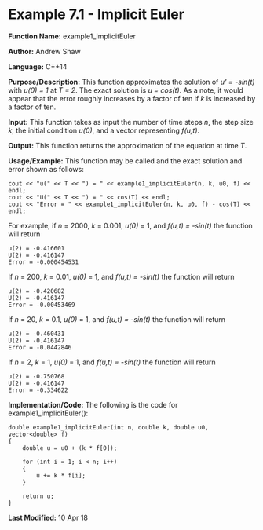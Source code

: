 # Example 7.1 - Implicit Euler

**Function Name:** example1_implicitEuler

**Author:** Andrew Shaw

**Language:** C++14

**Purpose/Description:** This function approximates the solution of *u' = -sin(t)* with *u(0) = 1* at *T = 2*. The exact solution is *u = cos(t)*. As a note, it would appear that the error roughly increases by a factor of ten if *k* is increased by a factor of ten.

**Input:** This function takes as input the number of time steps *n*, the step size *k*, the initial condition *u(0)*, and a vector representing *f(u,t)*.

**Output:** This function returns the approximation of the equation at time *T*.

**Usage/Example:** This function may be called and the exact solution and error shown as follows:
~~~~
cout << "u(" << T << ") = " << example1_implicitEuler(n, k, u0, f) << endl;
cout << "U(" << T << ") = " << cos(T) << endl;
cout << "Error = " << example1_implicitEuler(n, k, u0, f) - cos(T) << endl;
~~~~
For example, if *n* = 2000, *k* = 0.001, *u(0)* = 1, and *f(u,t) = -sin(t)* the function will return
~~~~
u(2) = -0.416601
U(2) = -0.416147
Error = -0.000454531
~~~~
If *n* = 200, *k* = 0.01, *u(0)* = 1, and *f(u,t) = -sin(t)* the function will return
~~~~
u(2) = -0.420682
U(2) = -0.416147
Error = -0.00453469
~~~~
If *n* = 20, *k* = 0.1, *u(0)* = 1, and *f(u,t) = -sin(t)* the function will return
~~~~
u(2) = -0.460431
U(2) = -0.416147
Error = -0.0442846
~~~~
If *n* = 2, *k* = 1, *u(0)* = 1, and *f(u,t) = -sin(t)* the function will return
~~~~
u(2) = -0.750768
U(2) = -0.416147
Error = -0.334622
~~~~
**Implementation/Code:** The following is the code for example1_implicitEuler():
~~~~
double example1_implicitEuler(int n, double k, double u0, vector<double> f)
{
	double u = u0 + (k * f[0]);

	for (int i = 1; i < n; i++)
	{
		u += k * f[i];
	}

	return u;
}
~~~~
**Last Modified:** 10 Apr 18
